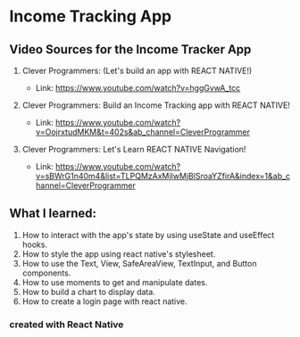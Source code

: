 # Income Tracking App

## Video Sources for the Income Tracker App

1. Clever Programmers: (Let's build an app with REACT NATIVE!)

   - Link: https://www.youtube.com/watch?v=hggGvwA_tcc

2. Clever Programmers: Build an Income Tracking app with REACT NATIVE!

   - Link: https://www.youtube.com/watch?v=OojrxtudMKM&t=402s&ab_channel=CleverProgrammer

3. Clever Programmers: Let's Learn REACT NATIVE Navigation!
   - Link: https://www.youtube.com/watch?v=sBWrG1n40m4&list=TLPQMzAxMjIwMjBlSroaYZfirA&index=1&ab_channel=CleverProgrammer

## What I learned:

1. How to interact with the app's state by using useState and useEffect hooks.
2. How to style the app using react native's stylesheet.
3. How to use the Text, View, SafeAreaView, TextInput, and Button components.
4. How to use moments to get and manipulate dates.
5. How to build a chart to display data.
6. How to create a login page with react native.

### created with React Native
